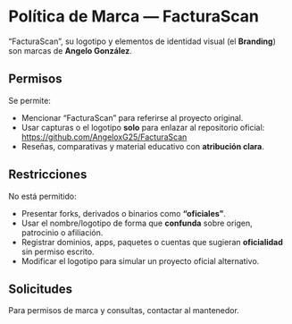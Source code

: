 # Política de Marca — FacturaScan

“FacturaScan”, su logotipo y elementos de identidad visual (el **Branding**) son marcas de **Angelo González**.

## Permisos
Se permite:
- Mencionar “FacturaScan” para referirse al proyecto original.
- Usar capturas o el logotipo **solo** para enlazar al repositorio oficial:
  https://github.com/AngeloxG25/FacturaScan
- Reseñas, comparativas y material educativo con **atribución clara**.

## Restricciones
No está permitido:
- Presentar forks, derivados o binarios como **“oficiales”**.
- Usar el nombre/logotipo de forma que **confunda** sobre origen, patrocinio o afiliación.
- Registrar dominios, apps, paquetes o cuentas que sugieran **oficialidad** sin permiso escrito.
- Modificar el logotipo para simular un proyecto oficial alternativo.

## Solicitudes
Para permisos de marca y consultas, contactar al mantenedor.
